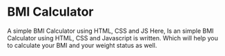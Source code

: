 # BMI Calculator
A simple BMI Calculator using HTML, CSS and JS
Here, 
  Is an simple BMI Calculator using HTML, CSS and Javascript is written.
  Which will help you to calculate your BMI and your weight status as well.
